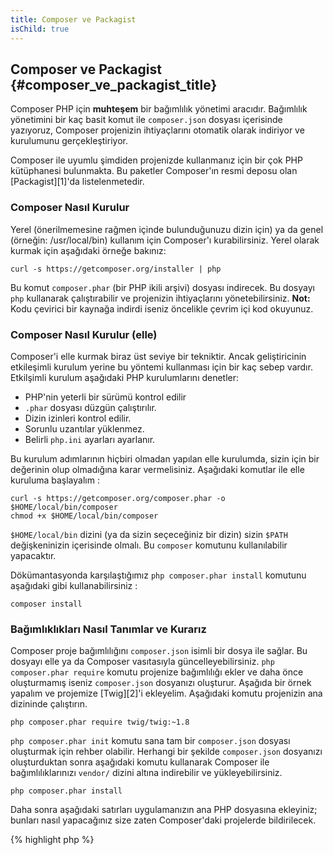 ```yaml
---
title: Composer ve Packagist
isChild: true
---
```


## Composer ve Packagist {#composer_ve_packagist_title}

Composer PHP için **muhteşem** bir bağımlılık yönetimi aracıdır. Bağımlılık yönetimini bir kaç basit komut ile `composer.json` dosyası içerisinde yazıyoruz, Composer projenizin ihtiyaçlarını otomatik olarak indiriyor ve kurulumunu gerçekleştiriyor.

Composer ile uyumlu şimdiden projenizde kullanmanız için bir çok PHP kütüphanesi bulunmakta. Bu paketler Composer'ın resmi deposu olan [Packagist][1]'da listelenmetedir.

### Composer Nasıl Kurulur

Yerel (önerilmemesine rağmen içinde bulunduğunuzu dizin için) ya da genel (örneğin: /usr/local/bin) kullanım için Composer'ı kurabilirsiniz. Yerel olarak kurmak için aşağıdaki örneğe bakınız:

    curl -s https://getcomposer.org/installer | php

Bu komut `composer.phar` (bir PHP ikili arşivi) dosyası indirecek. Bu dosyayı `php` kullanarak çalıştırabilir ve projenizin ihtiyaçlarını yönetebilirsiniz. <strong>Not:</strong> Kodu çevirici bir kaynağa indirdi iseniz öncelikle çevrim içi kod okuyunuz.

### Composer Nasıl Kurulur (elle)

Composer'i elle kurmak biraz üst seviye bir tekniktir. Ancak geliştiricinin etkileşimli kurulum yerine bu yöntemi kullanması için bir kaç sebep vardır. Etkilşimli kurulum aşağıdaki PHP kurulumlarını denetler:

 - PHP'nin yeterli bir sürümü kontrol edilir
 - `.phar` dosyası düzgün çalıştırılır.
 - Dizin izinleri kontrol edilir.
 - Sorunlu uzantılar yüklenmez.
 - Belirli `php.ini` ayarları ayarlanır. 

Bu kurulum adımlarının hiçbiri olmadan yapılan elle kurulumda, sizin için bir değerinin olup olmadığına karar vermelisiniz. Aşağıdaki komutlar ile elle kuruluma başlayalım : 

    curl -s https://getcomposer.org/composer.phar -o $HOME/local/bin/composer
    chmod +x $HOME/local/bin/composer

`$HOME/local/bin` dizini (ya da sizin seçeceğiniz bir dizin) sizin `$PATH` değişkeninizin içerisinde olmalı. Bu `composer` komutunu kullanılabilir yapacaktır. 

Dökümantasyonda karşılaştığımız `php composer.phar install` komutunu aşağıdaki gibi kullanabilirsiniz : 

    composer install

### Bağımlıklıkları Nasıl Tanımlar ve Kurarız

Composer proje bağımlılığını `composer.json` isimli bir dosya ile sağlar. Bu dosyayı elle ya da Composer vasıtasıyla güncelleyebilirsiniz. `php composer.phar require` komutu projenize bağımlılığı ekler ve daha önce oluşturmamış iseniz `composer.json` dosyanızı oluşturur. Aşağıda bir örnek yapalım ve projemize [Twig][2]'i ekleyelim. Aşağıdaki komutu projenizin ana dizininde çalıştırın. 

	php composer.phar require twig/twig:~1.8

`php composer.phar init` komutu sana tam bir `composer.json` dosyası oluşturmak için rehber olabilir. Herhangi bir şekilde `composer.json` dosyanızı oluşturduktan sonra aşağıdaki komutu kullanarak Composer ile bağımlılıklarınızı `vendor/` dizini altına indirebilir ve yükleyebilirsiniz. 

    php composer.phar install

Daha sonra aşağıdaki satırları uygulamanızın ana PHP dosyasına ekleyiniz; bunları nasıl yapacağınız size zaten Composer'daki projelerde bildirilecek.

{% highlight php %}
<?php
require 'vendor/autoload.php';
{% endhighlight %}

Şimdi projenize eklediğiniz kütüphaneleri kullanabilirsiniz ve bunlar projenizde talep dahilinde otomatik yükleniyor (autoloaded) olacak.

### Updating your dependencies

Composer creates a file called `composer.lock` which stores the exact version of each package it downloaded when you first ran `php composer.phar install`. If you share your project with other coders and the `composer.lock` file is part of your distribution, when they run `php composer.phar install` they'll get the same versions as you. To update your dependencies, run `php composer.phar update`.

This is most useful when you define your version requirements flexibly. For instance a version requirement of ~1.8  means "anything newer than 1.8.0, but less than 2.0.x-dev". You can also use the `*` wildcard as in `1.8.*`. Now Composer's `php composer.phar update` command will upgrade all your dependencies to the newest version that fits the restrictions you define.

### Checking your dependencies for security issues

The [Security Advisories Checker][3] is a web service and a command-line tool, both will examine your `composer.lock` file and tell you if you need to update any of your dependencies.

* [Learn about Composer][4] 


[1]: http://packagist.org/
[2]: http://twig.sensiolabs.org
[3]: https://security.sensiolabs.org/ 
[4]: http://getcomposer.org/doc/00-intro.md
